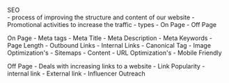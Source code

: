 
SEO  
	- process of improving the structure and content of our website
	- Promotional activities to increase the traffic
	- types
		- On Page
		- Off Page

On Page
	- Meta tags
		- Meta Title
		- Meta Description 
		- Meta Keywords
	- Page Length
	- Outbound Links
	- Internal Links
	- Canonical Tag
	- Image Optimization's
	- Sitemaps
	- Content
	- URL Optimization's
	- Mobile Friendly

Off Page
	- Deals with increasing links to a website 
	- Link Popularity
		- internal link
		- External link
	- Influencer Outreach